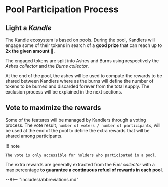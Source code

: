 # Pool Participation Process
## Light a *Kandle*
The Kandle ecosystem is based on pools. During the pool, Kandlers will engage some of their tokens in search of a **good prize** that
can reach up to **2x the given amount** :gift:.

The engaged tokens are split into Ashes and Burns using respectively the *Ashes collector* and the *Burns collector*.

<!-- ## // TODO: Add diagram -->

At the end of the pool, the ashes will be used to compute the rewards to be shared between Kandlers where as the
burns will define the number of tokens to be burned and discarded forever from the total supply. The exclusion
process will be explained in the next sections.

<!-- ## // TODO: Add link to the exclustion process -->

## Vote to maximize the rewards
Some of the features will be managed by Kandlers through a voting process. 
The vote result, `number of voters / number of participants`, will be used at the end of the pool
to define the extra rewards that will be shared among participants.

!!! note

    The vote is only accessible for holders who participated in a pool.

The extra rewards are generally extracted from the *Fuel collector* with a max percentage **to guarantee a
continuous refuel of rewards in each pool**.


<!-- ## // TODO: Add voting process diagram -->


--8<-- "includes/abbreviations.md"